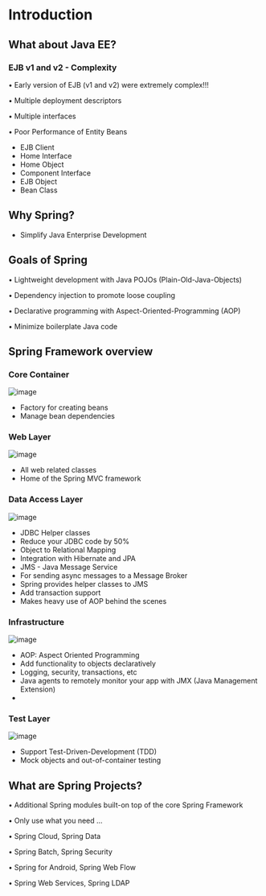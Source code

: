 # Introduction
## What about Java EE?
### EJB v1 and v2 - Complexity

• Early version of EJB (v1 and v2) were extremely complex!!!

• Multiple deployment descriptors

• Multiple interfaces

• Poor Performance of Entity Beans

- EJB Client 
- Home Interface 
- Home Object 
- Component Interface 
- EJB Object 
- Bean Class

## Why Spring?
- Simplify Java Enterprise Development

## Goals of Spring
• Lightweight development with Java POJOs (Plain-Old-Java-Objects)

• Dependency injection to promote loose coupling

• Declarative programming with Aspect-Oriented-Programming (AOP)

• Minimize boilerplate Java code

## Spring Framework overview
### Core Container

![image](https://user-images.githubusercontent.com/20329508/131965988-90a4e2b5-c586-4e09-a932-ec824d307675.png)

- Factory for creating beans
- Manage bean dependencies

### Web Layer

![image](https://user-images.githubusercontent.com/20329508/131966145-467be55a-4f76-4703-afac-d6e5c61e3d56.png)

- All web related classes
- Home of the Spring MVC framework

### Data Access Layer

![image](https://user-images.githubusercontent.com/20329508/131966277-33f1e5bf-c098-4f1e-82eb-407886bd32de.png)

- JDBC Helper classes
- Reduce your JDBC code by 50%
- Object to Relational Mapping
- Integration with Hibernate and JPA
- JMS - Java Message Service
- For sending async messages to a Message Broker
- Spring provides helper classes to JMS
- Add transaction support
- Makes heavy use of AOP behind the scenes

### Infrastructure

![image](https://user-images.githubusercontent.com/20329508/131966398-71bdcd76-33c4-41d1-8634-2f1d856f8d4d.png)

- AOP: Aspect Oriented Programming
- Add functionality to objects declaratively
- Logging, security, transactions, etc
- Java agents to remotely monitor your app with JMX (Java Management Extension)
- 

### Test Layer

![image](https://user-images.githubusercontent.com/20329508/131966479-67ed0f6b-388a-45aa-8012-94c7ef18258e.png)

- Support Test-Driven-Development (TDD)
- Mock objects and out-of-container testing

## What are Spring Projects?
• Additional Spring modules built-on top of the core Spring Framework

• Only use what you need …

  • Spring Cloud, Spring Data
  
  • Spring Batch, Spring Security
  
  • Spring for Android, Spring Web Flow
  
  • Spring Web Services, Spring LDAP
  
